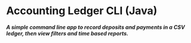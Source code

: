 # Accounting Ledger CLI (Java)

***A simple command line app to record deposits and payments in a CSV ledger, then view filters and time based reports.***